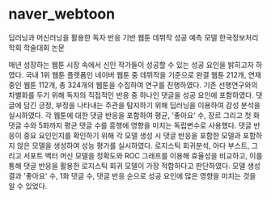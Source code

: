 # naver_webtoon
딥러닝과 머신러닝을 활용한 독자 반응 기반 웹툰 데뷔작 성공 예측 모델
한국정보처리학회 학술대회 논문

매년 성장하는 웹툰 시장 속에서 신인 작가들이 성공할 수 있는 성공 요인을 밝히고자 하였다.
국내 1위 웹툰 플랫폼인 네이버 웹툰 중 데뷔작을 기준으로 완결 웹툰 212개, 연재 중인 웹툰 112개, 총 324개의 웹툰을 수집하여 연구를 진행하였다.
기존 선행연구와의 차별화를 두기 위해 독자의 직접적인 반응 중 하나인 댓글을 성공 요인에 포함하였다.
댓글에 담긴 긍정, 부정을 나타내는 주관을 탐지하기 위해 딥러닝을 이용하여 감성 분석을 실시하였다.
각 웹툰에 대한 댓글 반응을 포함하여 평균, '좋아요' 수, 장르 그리고 첫 화 댓글 수와 5화까지 평균 댓글 수를 흥행에 영향을 미치는 독립변수로 사용했다.
댓글 반응이 중요 요인인지를 확인하기 위해 각 모델 생성 시 댓글 반응을 포함한 모델과 포함하지 않은 모델을 생성하여 성능 평가를 실시하였다.
로지스틱 회귀분석, 아다 부스트, 그리고 서포트 벡터 머신 모델을 정확도와 ROC 그래프를 이용해 효율성을 비교하고, 이를 통해 댓글 반응을 활용한 로지스틱 회귀 모델이 가장 적합하다고 판단하였다.
모델 생성 결과 '좋아요' 수, 1화 댓글 수, 댓글 반응 순으로 성공 요인에 많은 영향을 미치는 것을 알 수 있었다.

